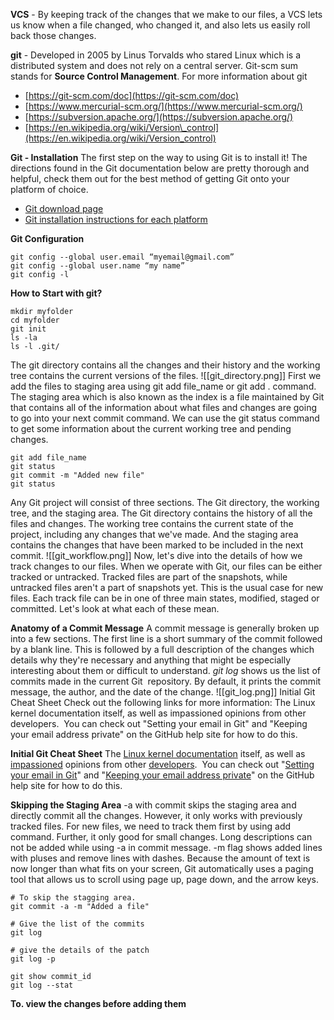 **VCS** - By keeping track of the changes that we make to our files, a VCS lets us know when a file changed, who changed it, and also lets us easily roll back those changes.

**git** - Developed in 2005 by Linus Torvalds who stared Linux which is a distributed system and does not rely on a central server. Git-scm sum stands for **Source Control Management**. For more information about git 
-   [https://git-scm.com/doc](https://git-scm.com/doc)
-   [https://www.mercurial-scm.org/](https://www.mercurial-scm.org/)
-   [https://subversion.apache.org/](https://subversion.apache.org/)
-   [https://en.wikipedia.org/wiki/Version\_control](https://en.wikipedia.org/wiki/Version_control)

**Git - Installation**
The first step on the way to using Git is to install it! The directions found in the Git documentation below are pretty thorough and helpful, check them out for the best method of getting Git onto your platform of choice.

-   [Git download page](https://git-scm.com/downloads)
-   [Git installation instructions for each platform](https://git-scm.com/book/en/v2/Getting-Started-Installing-Git)

**Git Configuration**
```Shell
git config --global user.email “myemail@gmail.com”
git config --global user.name “my name”
git config -l
````

**How to Start with git?**
```Shell
mkdir myfolder
cd myfolder
git init
ls -la
ls -l .git/
```
The git directory contains all the changes and their history and the working tree contains the current versions of the files.
![[git_directory.png]]
First we add the files to staging area using git add file_name or git add . command. The staging area which is also known as the index is a file maintained by Git that contains all of the information about what files and changes are going to go into your next commit command. We can use the git status command to get some information about the current working tree and pending changes. 
```Shell
git add file_name
git status
git commit -m "Added new file"
git status
```
Any Git project will consist of three sections. The Git directory, the working tree, and the staging area. The Git directory contains the history of all the files and changes. The working tree contains the current state of the project, including any changes that we've made. And the staging area contains the changes that have been marked to be included in the next commit. 
![[git_workflow.png]]
Now, let's dive into the details of how we track changes to our files. When we operate with Git, our files can be either tracked or untracked. Tracked files are part of the snapshots, while untracked files aren't a part of snapshots yet. This is the usual case for new files. Each track file can be in one of three main states, modified, staged or committed. Let's look at what each of these mean. 

**Anatomy of a Commit Message**
A commit message is generally broken up into a few sections. The first line is a short summary of the commit followed by a blank line. This is followed by a full description of the changes which details why they're necessary and anything that might be especially interesting about them or difficult to understand. *git log* shows us the list of commits made in the current Git  repository. By default, it prints the commit message, the author, and the date of the change.
![[git_log.png]]
Initial Git Cheat Sheet
Check out the following links for more information:
The Linux kernel documentation itself, as well as impassioned opinions from other developers.  
You can check out "Setting your email in Git" and "Keeping your email address private" on the GitHub help site for how to do this.

**Initial Git Cheat Sheet**
The [Linux kernel documentation](https://git.kernel.org/pub/scm/linux/kernel/git/torvalds/linux.git/tree/Documentation/process/submitting-patches.rst?id=HEAD) itself, as well as [impassioned](http://stopwritingramblingcommitmessages.com/) opinions from other [developers](https://robots.thoughtbot.com/5-useful-tips-for-a-better-commit-message). 
You can check out "[Setting your email in Git](https://help.github.com/articles/setting-your-email-in-git/)" and "[Keeping your email address private](https://help.github.com/articles/keeping-your-email-address-private/)" on the GitHub help site for how to do this.

**Skipping the Staging Area**
-a with commit skips the staging area and directly commit all the changes. However, it only works with previously tracked files. For new files, we need to track them first by using add command. Further, it only good for small changes. Long descriptions can not be added while using -a in commit message. 
-m flag shows added lines with pluses and remove lines with dashes. 
Because the amount of text is now longer than what fits on your screen, 
Git automatically uses a paging tool that allows us to scroll using page up, 
page down, and the arrow keys. 
```Script
# To skip the stagging area.
git commit -a -m "Added a file"

# Give the list of the commits
git log 

# give the details of the patch
git log -p 

git show commit_id
git log --stat
```

**To. view the changes before adding them**
